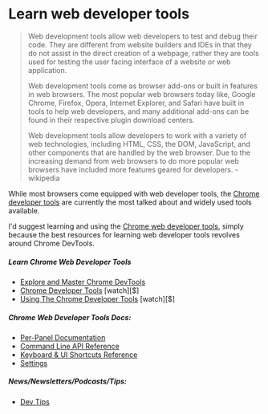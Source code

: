 # Learn web developer tools

> Web development tools allow web developers to test and debug their code. They are different from website builders and IDEs in that they do not assist in the direct creation of a webpage, rather they are tools used for testing the user facing interface of a website or web application.
>
> Web development tools come as browser add-ons or built in features in web browsers. The most popular web browsers today like, Google Chrome, Firefox, Opera, Internet Explorer, and Safari have built in tools to help web developers, and many additional add-ons can be found in their respective plugin download centers.
>
> Web development tools allow developers to work with a variety of web technologies, including HTML, CSS, the DOM, JavaScript, and other components that are handled by the web browser. Due to the increasing demand from web browsers to do more popular web browsers have included more features geared for developers. - wikipedia

While most browsers come equipped with web developer tools, the [Chrome developer tools](https://developers.google.com/web/tools/chrome-devtools/) are currently the most talked about and widely used tools available.

I'd suggest learning and using the [Chrome web developer tools](https://developers.google.com/web/tools/chrome-devtools/), simply because the best resources for learning web developer tools revolves around Chrome DevTools. 

##### Learn Chrome Web Developer Tools

* [Explore and Master Chrome DevTools](http://discover-devtools.codeschool.com/)
* [Chrome Developer Tools](https://code.tutsplus.com/courses/chrome-developer-tools) [watch][$]
* [Using The Chrome Developer Tools](http://www.pluralsight.com/courses/chrome-developer-tools) [watch][$]

##### Chrome Web Developer Tools Docs:

* [Per-Panel Documentation](https://developers.google.com/web/tools/chrome-devtools/#docs)
* [Command Line API Reference](https://developers.google.com/web/tools/javascript/command-line/command-line-reference?hl=en)
* [Keyboard & UI Shortcuts Reference](https://developers.google.com/web/tools/iterate/inspect-styles/shortcuts)
* [Settings](https://developer.chrome.com/devtools/docs/settings)

##### News/Newsletters/Podcasts/Tips:

* [Dev Tips](https://umaar.com/dev-tips/)





















 






